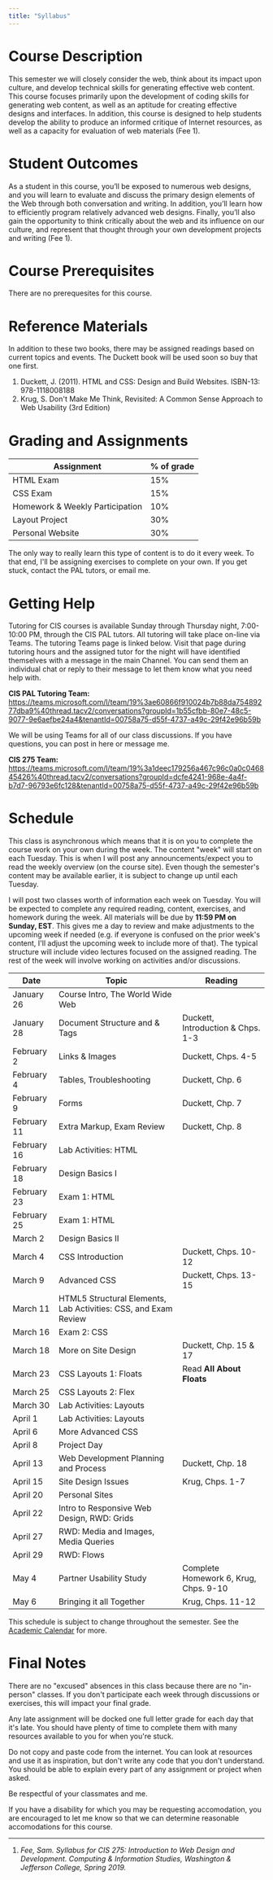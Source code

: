 ```yaml
---
title: "Syllabus"
---
```


# Course Description
This semester we will closely consider the web, think about its impact upon culture, and develop technical skills for generating effective web content. This course focuses primarily upon the development of coding skills for generating web content, as well as an aptitude for creating effective designs and interfaces. In addition, this course is designed to help students develop the ability to produce an informed critique of Internet resources, as well as a capacity for evaluation of web materials (Fee 1).

# Student Outcomes
As a student in this course, you’ll be exposed to numerous web designs, and you will learn to evaluate and discuss the primary design elements of the Web through both conversation and writing. In addition, you’ll learn how to efficiently program relatively advanced web designs. Finally, you’ll also gain the opportunity to think critically about the web and its influence on our culture, and represent that thought through your own development projects and writing (Fee 1).

# Course Prerequisites
There are no prerequesites for this course.

# Reference Materials
In addition to these two books, there may be assigned readings based on current topics and events. The Duckett book will be used soon so buy that one first.

1. Duckett, J. (2011). HTML and CSS: Design and Build Websites. ISBN-13: 978-1118008188
1. Krug, S. Don't Make Me Think, Revisited: A Common Sense Approach to Web Usability (3rd Edition)

# Grading and Assignments
| Assignment | % of grade |
| ----- | ----- |
| HTML Exam | 15% |
| CSS Exam | 15% |
| Homework & Weekly Participation | 10% |
| Layout Project | 30% |
| Personal Website | 30% | 

The only way to really learn this type of content is to do it every week. To that end, I'll be assigning exercises to complete on your own. If you get stuck, contact the PAL tutors, or email me.

# Getting Help
Tutoring for CIS courses is available Sunday through Thursday night, 7:00-10:00 PM, through the CIS PAL tutors. All tutoring will take place on-line via Teams. The tutoring Teams page is linked below. Visit that page during tutoring hours and the assigned tutor for the night will have identified themselves with a message in the main Channel. You can send them an individual chat or reply to their message to let them know what you need help with.

**CIS PAL Tutoring Team:**
https://teams.microsoft.com/l/team/19%3ae60866f910024b7b88da75489277dba9%40thread.tacv2/conversations?groupId=1b55cfbb-80e7-48c5-9077-9e6aefbe24a4&tenantId=00758a75-d55f-4737-a49c-29f42e96b59b

We will be using Teams for all of our class discussions. If you have questions, you can post in here or message me.

**CIS 275 Team:**
https://teams.microsoft.com/l/team/19%3a1deec179256a467c96c0a0c046845426%40thread.tacv2/conversations?groupId=dcfe4241-968e-4a4f-b7d7-96793e6fc128&tenantId=00758a75-d55f-4737-a49c-29f42e96b59b

# Schedule
This class is asynchronous which means that it is on you to complete the course work on your own during the week. The content "week" will start on each Tuesday. This is when I will post any announcements/expect you to read the weekly overview (on the course site). Even though the semester's content may be available earlier, it is subject to change up until each Tuesday.

I will post two classes worth of information each week on Tuesday. You will be expected to complete any required reading, content, exercises, and homework during the week. All materials will be due by **11:59 PM on Sunday, EST**. This gives me a day to review and make adjustments to the upcoming week if needed (e.g. if everyone is confused on the prior week's content, I'll adjust the upcoming week to include more of that). The typical structure will include video lectures focused on the assigned reading. The rest of the week will involve working on activities and/or discussions. 

<!-- | Week | Topic | Notes |
| ----------- | ------- | ---------------- |
| Week 1   | [Course Intro, The World Wide Web, Document Structure and &amp; Tags](/week1) |
| Week 2   | [Links &amp; Images, Tables, Troubleshooting](/week2) |
| Week 3   | [Forms, Extra Markup, Exam Review](/week3) |
| Week 4   | [Exam 1: HTML, Design Basics](/week4) |
| Week 5   | [CSS Introduction, Advanced CSS](/week5) |
| Week 6   | [HTML5 Structural Elements, Exam 2: CSS](/week6) |
| Week 7   | [More on Site Design, CSS Layouts 1: Floats](/week7) |
| Week 8   | [CSS Layouts 2: Flex, Layout Lab](/week8) | 
| Week 9   | [More Advanced CSS, Project Day, Web Development Planning and Process](/week9) |
| Week 10  | [Site Design Issues, Personal Sites](/week10) |
| Week 11  | [Intro to Responsive Web Design, Grids, Media and Images, Media Queries](/week11) |
| Week 12  | [RWD: Flows, Partner Usability Study](/week12) | |
| Week 13  | [Bringing it all Together, What's Next](/week13) | -->

| Date | Topic | Reading |
| ----------- | ------- | ---------------- |
| January 26  | Course Intro, The World Wide Web | |
| January 28  | Document Structure and &amp; Tags | Duckett, Introduction &amp; Chps. 1-3 |
| February 2  | Links &amp; Images | Duckett, Chps. 4-5 |
| February 4  | Tables, Troubleshooting | Duckett, Chp. 6 |
| February 9  | Forms | Duckett, Chp. 7 |
| February 11 | Extra Markup, Exam Review | Duckett, Chp. 8 |
| February 16 | Lab Activities: HTML |
| February 18 | Design Basics I |
| February 23 | Exam 1: HTML | |
| February 25 | Exam 1: HTML | |
| March 2     | Design Basics II | |
| March 4     | CSS Introduction | Duckett, Chps. 10-12 | 
| March 9     | Advanced CSS | Duckett, Chps. 13-15 |
| March 11    | HTML5 Structural Elements, Lab Activities: CSS, and Exam Review | |
| March 16    | Exam 2: CSS | |
| March 18    | More on Site Design | Duckett, Chp. 15 & 17 |
| March 23    | CSS Layouts 1: Floats | Read **All About Floats** |
| March 25    | CSS Layouts 2: Flex | |
| March 30    | Lab Activities: Layouts |
| April 1     | Lab Activities: Layouts |
| April 6     | More Advanced CSS | |
| April 8     | Project Day | |
| April 13    | Web Development Planning and Process | Duckett, Chp. 18 |
| April 15    | Site Design Issues | Krug, Chps. 1-7 |
| April 20    | Personal Sites | |
| April 22    | Intro to Responsive Web Design, RWD: Grids | |
| April 27    | RWD: Media and Images, Media Queries | |
| April 29    | RWD: Flows | |
| May 4     | Partner Usability Study |  Complete Homework 6, Krug, Chps. 9-10 |
| May 6     | Bringing it all Together | Krug, Chps. 11-12 |

This schedule is subject to change throughout the semester. See the <a target="_blank" href="https://www.washjeff.edu/academics/our-support/college-calendar/">Academic Calendar</a> for more.

# Final Notes
There are no "excused" absences in this class because there are no "in-person" classes. If you don't participate each week through discussions or exercises, this will impact your final grade.

Any late assignment will be docked one full letter grade for each day that it's late. You should have plenty of time to complete them with many resources available to you for when you're stuck.

Do not copy and paste code from the internet. You can look at resources and use it as inspiration, but don't write any code that you don't understand. You should be able to explain every part of any assignment or project when asked.

Be respectful of your classmates and me.

If you have a disability for which you may be requesting accomodation, you are encouraged to let me know so that we can determine reasonable accomodations for this course.

-------------
1. <p id="feecite" style="font-style:italic">Fee, Sam. Syllabus for CIS 275: Introduction to Web Design and Development. Computing & Information Studies, Washington & Jefferson College, Spring 2019.</p>
